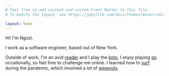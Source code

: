 ```yaml
---
# Feel free to add content and custom Front Matter to this file.
# To modify the layout, see https://jekyllrb.com/docs/themes/#overriding-theme-defaults

layout: home
---
```


Hi! I'm Ngozi.

I work as a software engineer, based out of New York.

Outside of work, I'm an avid [reader](https://www.goodreads.com/review/list/39266582-nwogwugwu?shelf=read&sort=date_added) and I play the [koto](/assets/hobbies/ngozi_koto.jpeg). I enjoy playing [go](https://online-go.com/player/706985/) occationally, so feel free to challenge me online. I learned how to [surf](/assets/hobbies/surf_win.JPG) during the pandemic, which involved a lot of [wipeouts](/assets/hobbies/surf_fail.JPG).
